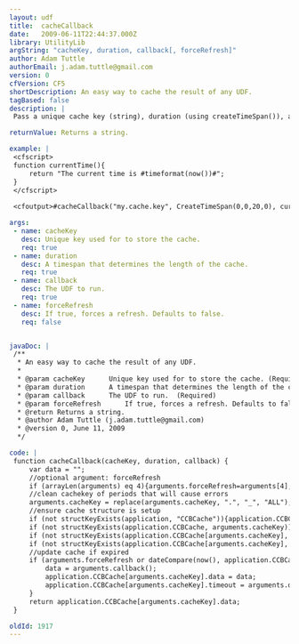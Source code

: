 ```yaml
---
layout: udf
title:  cacheCallback
date:   2009-06-11T22:44:37.000Z
library: UtilityLib
argString: "cacheKey, duration, callback[, forceRefresh]"
author: Adam Tuttle
authorEmail: j.adam.tuttle@gmail.com
version: 0
cfVersion: CF5
shortDescription: An easy way to cache the result of any UDF.
tagBased: false
description: |
 Pass a unique cache key (string), duration (using createTimeSpan()), and the function whose return value you want to cache. A fourth optional boolean argument will allow you to force cache update. Returns the value of the function passed in, or the cached return value.

returnValue: Returns a string.

example: |
 <cfscript>
 function currentTime(){
     return "The current time is #timeformat(now())#";
 }
 </cfscript>
 
 <cfoutput>#cacheCallback("my.cache.key", CreateTimeSpan(0,0,20,0), currentTime)#</cfoutput>

args:
 - name: cacheKey
   desc: Unique key used for to store the cache.
   req: true
 - name: duration
   desc: A timespan that determines the length of the cache.
   req: true
 - name: callback
   desc: The UDF to run. 
   req: true
 - name: forceRefresh
   desc: If true, forces a refresh. Defaults to false.
   req: false


javaDoc: |
 /**
  * An easy way to cache the result of any UDF.
  * 
  * @param cacheKey      Unique key used for to store the cache. (Required)
  * @param duration      A timespan that determines the length of the cache. (Required)
  * @param callback      The UDF to run.  (Required)
  * @param forceRefresh      If true, forces a refresh. Defaults to false. (Optional)
  * @return Returns a string. 
  * @author Adam Tuttle (j.adam.tuttle@gmail.com) 
  * @version 0, June 11, 2009 
  */

code: |
 function cacheCallback(cacheKey, duration, callback) {
     var data = "";
     //optional argument: forceRefresh
     if (arrayLen(arguments) eq 4){arguments.forceRefresh=arguments[4];}else{arguments.forceRefresh=false;}
     //clean cachekey of periods that will cause errors
     arguments.cacheKey = replace(arguments.cacheKey, ".", "_", "ALL");
     //ensure cache structure is setup
     if (not structKeyExists(application, "CCBCache")){application.CCBCache = StructNew();}
     if (not structKeyExists(application.CCBCache, arguments.cacheKey)){application.CCBCache[arguments.cacheKey] = StructNew();}
     if (not structKeyExists(application.CCBCache[arguments.cacheKey], "timeout")){application.CCBCache[arguments.cacheKey].timeout = dateAdd('yyyy',-10,now());}
     if (not structKeyExists(application.CCBCache[arguments.cacheKey], "data")){application.CCBCache[arguments.cacheKey].data = '';}
     //update cache if expired
     if (arguments.forceRefresh or dateCompare(now(), application.CCBCache[arguments.cacheKey].timeout) eq 1){
         data = arguments.callback();
         application.CCBCache[arguments.cacheKey].data = data;
         application.CCBCache[arguments.cacheKey].timeout = arguments.duration;
     }
     return application.CCBCache[arguments.cacheKey].data;
 }

oldId: 1917
---
```


